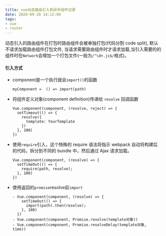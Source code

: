 ```yaml
---
title: vue动态路由引入和异步组件记录
date: 2020-09-20 14:12:04
tags: 
- vue
- router
---
```


<!-- ###  <center>vue-router动态路由 -->
动态引入的路由组件在打包时路由组件会被单独打包(代码分割 code split),
默认不请求加载路由组件打包文件, 当请求需要路由组件时才请求加载,当引入需要的的组件时在`Network`会增加一个打包文件(一般为`/^\d+.js$/`格式)。

#### 引入方式

* component是一个执行就会`import()`的函数
  
      myComponent =  () => import(path)

* 将组件定义对象(component definition)传递给 `resolve` 回调函数

      Vue.component(component, (resolve, reject) => {
        setTimeout(() => {
          resolve({
            template: YourTemplate
          })
        }, 100)
      })

* 使用`require`引入，这个特殊的 require 语法将指示 webpack 自动将构建后的代码，拆分到不同的 bundle 中，然后通过 Ajax 请求加载。

      Vue.component(component, (resolve) => {
        setTimeOut(() => {
          require(path, resolve);
        }, 100)
      })

* 使用返回的`promise`resolve前`import`

      - Vue.component(component, (resolve) => {
          setTimeOut(() => {
            import(path).then(resolve);
          }, 100)
        })
      - Vue.component(component, Promise.resolve(template对象))
      - Vue.component(component, Promise.resolveDelay(template对象, time))
